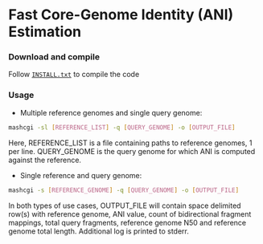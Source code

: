 Fast Core-Genome Identity (ANI) Estimation
========================================================================

### Download and compile

Follow [`INSTALL.txt`](INSTALL.txt) to compile the code

### Usage

* Multiple reference genomes and single query genome:

```sh
mashcgi -sl [REFERENCE_LIST] -q [QUERY_GENOME] -o [OUTPUT_FILE]
```

Here, REFERENCE\_LIST is a file containing paths to reference genomes, 1 per line. QUERY\_GENOME is the query genome for which ANI is computed against the reference.

* Single reference and query genome:

```sh
mashcgi -s [REFERENCE_GENOME] -q [QUERY_GENOME] -o [OUTPUT_FILE] 
```

In both types of use cases, OUTPUT\_FILE will contain space delimited row(s) with reference genome, ANI value, count of bidirectional fragment mappings, total query fragments, reference genome N50 and reference genome total length. Additional log is printed to stderr.
